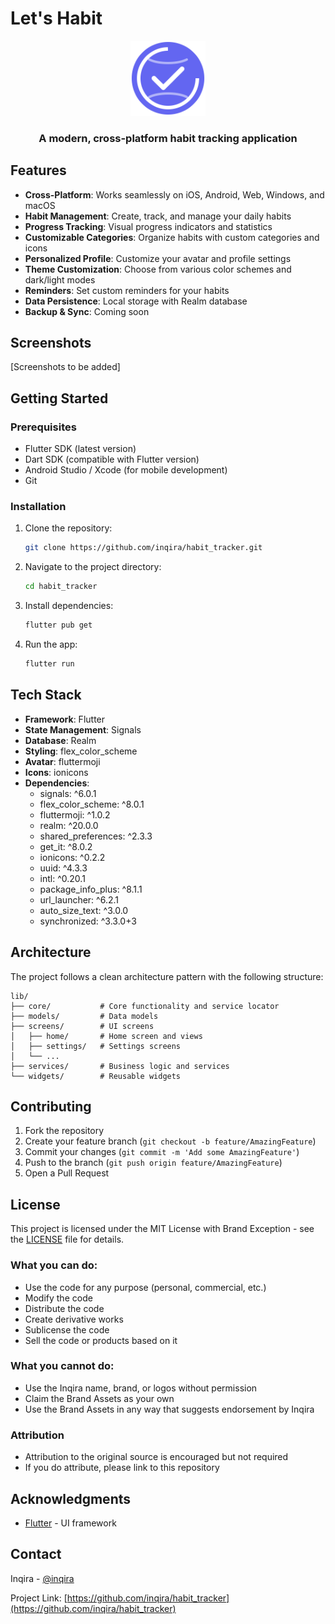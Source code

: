 # Let's Habit

<div align="center">
  <img src="assets/icon/app_icon.png" alt="Let's Habit Logo" width="120"/>
  <h3>A modern, cross-platform habit tracking application</h3>
</div>

## Features

- **Cross-Platform**: Works seamlessly on iOS, Android, Web, Windows, and macOS
- **Habit Management**: Create, track, and manage your daily habits
- **Progress Tracking**: Visual progress indicators and statistics
- **Customizable Categories**: Organize habits with custom categories and icons
- **Personalized Profile**: Customize your avatar and profile settings
- **Theme Customization**: Choose from various color schemes and dark/light modes
- **Reminders**: Set custom reminders for your habits
- **Data Persistence**: Local storage with Realm database
- **Backup & Sync**: Coming soon

## Screenshots

[Screenshots to be added]

## Getting Started

### Prerequisites

- Flutter SDK (latest version)
- Dart SDK (compatible with Flutter version)
- Android Studio / Xcode (for mobile development)
- Git

### Installation

1. Clone the repository:
   ```bash
   git clone https://github.com/inqira/habit_tracker.git
   ```

2. Navigate to the project directory:
   ```bash
   cd habit_tracker
   ```

3. Install dependencies:
   ```bash
   flutter pub get
   ```

4. Run the app:
   ```bash
   flutter run
   ```

## Tech Stack

- **Framework**: Flutter
- **State Management**: Signals
- **Database**: Realm
- **Styling**: flex_color_scheme
- **Avatar**: fluttermoji
- **Icons**: ionicons
- **Dependencies**:
  - signals: ^6.0.1
  - flex_color_scheme: ^8.0.1
  - fluttermoji: ^1.0.2
  - realm: ^20.0.0
  - shared_preferences: ^2.3.3
  - get_it: ^8.0.2
  - ionicons: ^0.2.2
  - uuid: ^4.3.3
  - intl: ^0.20.1
  - package_info_plus: ^8.1.1
  - url_launcher: ^6.2.1
  - auto_size_text: ^3.0.0
  - synchronized: ^3.3.0+3

## Architecture

The project follows a clean architecture pattern with the following structure:

```
lib/
├── core/           # Core functionality and service locator
├── models/         # Data models
├── screens/        # UI screens
│   ├── home/       # Home screen and views
│   ├── settings/   # Settings screens
│   └── ...
├── services/       # Business logic and services
└── widgets/        # Reusable widgets
```

## Contributing

1. Fork the repository
2. Create your feature branch (`git checkout -b feature/AmazingFeature`)
3. Commit your changes (`git commit -m 'Add some AmazingFeature'`)
4. Push to the branch (`git push origin feature/AmazingFeature`)
5. Open a Pull Request

## License

This project is licensed under the MIT License with Brand Exception - see the [LICENSE](LICENSE) file for details.

### What you can do:
- Use the code for any purpose (personal, commercial, etc.)
- Modify the code
- Distribute the code
- Create derivative works
- Sublicense the code
- Sell the code or products based on it

### What you cannot do:
- Use the Inqira name, brand, or logos without permission
- Claim the Brand Assets as your own
- Use the Brand Assets in any way that suggests endorsement by Inqira

### Attribution
- Attribution to the original source is encouraged but not required
- If you do attribute, please link to this repository

## Acknowledgments

- [Flutter](https://flutter.dev) - UI framework

## Contact

Inqira - [@inqira](https://github.com/inqira)

Project Link: [https://github.com/inqira/habit_tracker](https://github.com/inqira/habit_tracker)

